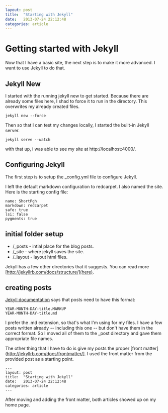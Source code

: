 ```yaml
---
layout: post
title:  "Starting with Jekyll"
date:   2013-07-24 22:12:48
categories: article
---
```


# Getting started with Jekyll

Now that I have a basic site, the next step is to make it more advanced. I want
to use Jekyll to do that.

## Jekyll New

I started with the running jekyll new to get started. Because there are already
some files here, I shad to force it to run in the directory. This overwrites my
already created files.

    jekyll new --force

Then so that I can test my changes locally, I started the built-in Jekyll
server.

    jekyll serve --watch

with that up, i was able to see my site at http://localhost:4000/.

## Configuring Jekyll

The first step is to setup the _config.yml file to configure Jekyll.

I left the default markdown configuration to redcarpet. I also named the site.
Here is the starting config file:

    name: ShortPgh
    markdown: redcarpet
    safe: true
    lsi: false
    pygments: true

## initial folder setup

* /_posts  - intial place for the blog posts.
* /_site   - where jekyll saves the site.
* /_layout - layout html files.

Jekyll has a few other directories that it suggests. You can read more
[http://jekyllrb.com/docs/structure/](here).

## creating posts

[Jekyll documentation](http://jekyllrb.com/docs/posts/) says that posts need to
have this format:

    YEAR-MONTH-DAY-title.MARKUP
    YEAR-MONTH-DAY-title.md

I prefer the .md extension, so that's what I'm using for my files. I have a few
posts written already -- including this one -- but don't have them in the
correct format. So I moved all of them to the _post directory and gave them
appropriate file names. 

The other thing that I have to do is give my posts the proper [front
matter](http://jekyllrb.com/docs/frontmatter/]. I used the front matter from the
provided post as a starting point.

    ---
    layout: post
    title:  "Starting with Jekyll"
    date:   2013-07-24 22:12:48
    categories: article
    ---

After moving and adding the front matter, both articles showed up on my home
page.
